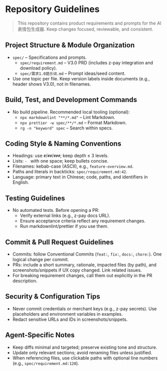 # Repository Guidelines

>This repository contains product requirements and prompts for the AI 表情包生成器. Keep changes focused, reviewable, and consistent.

## Project Structure & Module Organization
- `spec/` – Specifications and prompts.
  - `spec/requirement.md` – V3.0 PRD (includes z-pay integration and download policy).
  - `spec/需求1.0提示词.md` – Prompt ideas/seed content.
- Use one topic per file. Keep version labels inside documents (e.g., header shows V3.0), not in filenames.

## Build, Test, and Development Commands
- No build pipeline. Recommended local tooling (optional):
  - `npx markdownlint "**/*.md"` – Lint Markdown.
  - `npx prettier -w spec/**/*.md` – Format Markdown.
  - `rg -n "keyword" spec` – Search within specs.

## Coding Style & Naming Conventions
- Headings: use `#`/`##`/`###`; keep depth ≤ 3 levels.
- Lists: `- ` with one space; keep bullets concise.
- Filenames: kebab-case (ASCII), e.g., `feature-overview.md`.
- Paths and literals in backticks: `spec/requirement.md:42`.
- Language: primary text in Chinese; code, paths, and identifiers in English.

## Testing Guidelines
- No automated tests. Before opening a PR:
  - Verify external links (e.g., z-pay docs URL).
  - Ensure acceptance criteria reflect any requirement changes.
  - Run markdownlint/prettier if you use them.

## Commit & Pull Request Guidelines
- Commits: follow Conventional Commits (`feat:`, `fix:`, `docs:`, `chore:`). One logical change per commit.
- PRs: include a short summary, rationale, impacted files (by path), and screenshots/snippets if UX copy changed. Link related issues.
- For breaking requirement changes, call them out explicitly in the PR description.

## Security & Configuration Tips
- Never commit credentials or merchant keys (e.g., z-pay secrets). Use placeholders and environment variables in examples.
- Redact sensitive URLs and IDs in screenshots/snippets.

## Agent-Specific Notes
- Keep diffs minimal and targeted; preserve existing tone and structure.
- Update only relevant sections; avoid renaming files unless justified.
- When referencing files, use clickable paths with optional line numbers (e.g., `spec/requirement.md:120`).

